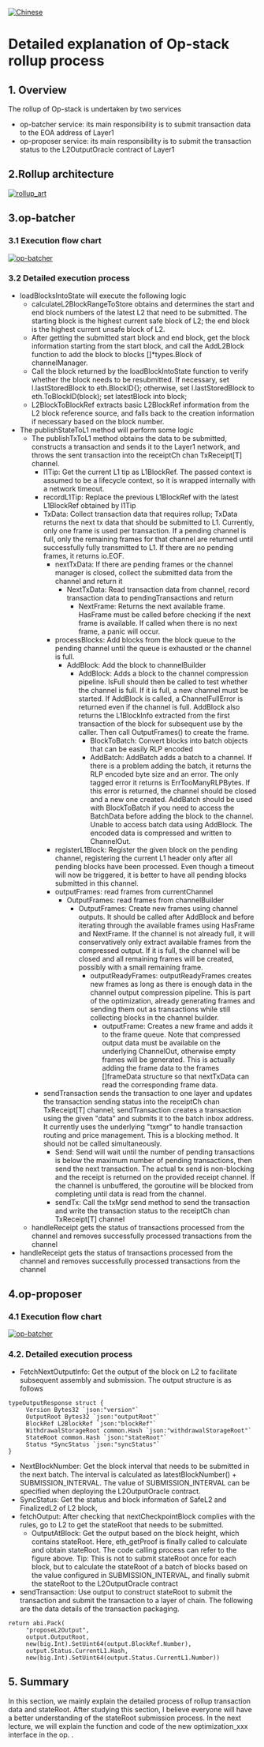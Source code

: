 [![Chinese](https://img.shields.io/badge/Chinese-README-blue)](README.md)


# Detailed explanation of Op-stack rollup process

## 1. Overview

The rollup of Op-stack is undertaken by two services
- op-batcher service: its main responsibility is to submit transaction data to the EOA address of Layer1
- op-proposer service: its main responsibility is to submit the transaction status to the L2OutputOracle contract of Layer1

## 2.Rollup architecture

[![rollup_art](https://github.com/guoshijiang/how-dose-op-stack-work/blob/main/rollup/rollup_art.png)](https://github.com/guoshijiang/how-dose-op-stack-work)

## 3.op-batcher

### 3.1 Execution flow chart

[![op-batcher](https://github.com/guoshijiang/how-dose-op-stack-work/blob/main/rollup/op-batcher/op-batcher.png)](https://github.com/guoshijiang/how-dose-op-stack-work)

### 3.2 Detailed execution process
- loadBlocksIntoState will execute the following logic
   - calculateL2BlockRangeToStore obtains and determines the start and end block numbers of the latest L2 that need to be submitted. The starting block is the highest current safe block of L2; the end block is the highest current unsafe block of L2.
   - After getting the submitted start block and end block, get the block information starting from the start block, and call the AddL2Block function to add the block to blocks []*types.Block of channelManager.
   - Call the block returned by the loadBlockIntoState function to verify whether the block needs to be resubmitted. If necessary, set l.lastStoredBlock to eth.BlockID{}; otherwise, set l.lastStoredBlock to eth.ToBlockID(block); set latestBlock into block;
   - L2BlockToBlockRef extracts basic L2BlockRef information from the L2 block reference source, and falls back to the creation information if necessary based on the block number.
- The publishStateToL1 method will perform some logic
   - The publishTxToL1 method obtains the data to be submitted, constructs a transaction and sends it to the Layer1 network, and throws the sent transaction into the receiptCh chan TxReceipt[T] channel.
     - l1Tip: Get the current L1 tip as L1BlockRef. The passed context is assumed to be a lifecycle context, so it is wrapped internally with a network timeout.
     - recordL1Tip: Replace the previous L1BlockRef with the latest L1BlockRef obtained by l1Tip
     - TxData: Collect transaction data that requires rollup; TxData returns the next tx data that should be submitted to L1. Currently, only one frame is used per transaction. If a pending channel is full, only the remaining frames for that channel are returned until successfully fully transmitted to L1. If there are no pending frames, it returns io.EOF.
       - nextTxData: If there are pending frames or the channel manager is closed, collect the submitted data from the channel and return it
         - NextTxData: Read transaction data from channel, record transaction data to pendingTransactions and return
           - NextFrame: Returns the next available frame. HasFrame must be called before checking if the next frame is available. If called when there is no next frame, a panic will occur.
       - processBlocks: Add blocks from the block queue to the pending channel until the queue is exhausted or the channel is full.
         - AddBlock: Add the block to channelBuilder
           - AddBlock: Adds a block to the channel compression pipeline. IsFull should then be called to test whether the channel is full. If it is full, a new channel must be started. If AddBlock is called, a ChannelFullError is returned even if the channel is full. AddBlock also returns the L1BlockInfo extracted from the first transaction of the block for subsequent use by the caller. Then call OutputFrames() to create the frame.
             - BlockToBatch: Convert blocks into batch objects that can be easily RLP encoded
             - AddBatch: AddBatch adds a batch to a channel. If there is a problem adding the batch, it returns the RLP encoded byte size and an error. The only tagged error it returns is ErrTooManyRLPBytes. If this error is returned, the channel should be closed and a new one created. AddBatch should be used with BlockToBatch if you need to access the BatchData before adding the block to the channel. Unable to access batch data using AddBlock. The encoded data is compressed and written to ChannelOut.
       - registerL1Block: Register the given block on the pending channel, registering the current L1 header only after all pending blocks have been processed. Even though a timeout will now be triggered, it is better to have all pending blocks submitted in this channel.
       - outputFrames: read frames from currentChannel
         - OutputFrames: read frames from channelBuilder
           - OutputFrames: Create new frames using channel outputs. It should be called after AddBlock and before iterating through the available frames using HasFrame and NextFrame. If the channel is not already full, it will conservatively only extract available frames from the compressed output. If it is full, the channel will be closed and all remaining frames will be created, possibly with a small remaining frame.
             - outputReadyFrames: outputReadyFrames creates new frames as long as there is enough data in the channel output compression pipeline. This is part of the optimization, already generating frames and sending them out as transactions while still collecting blocks in the channel builder.
               - outputFrame: Creates a new frame and adds it to the frame queue. Note that compressed output data must be available on the underlying ChannelOut, otherwise empty frames will be generated. This is actually adding the frame data to the frames []frameData structure so that nextTxData can read the corresponding frame data.
     - sendTransaction sends the transaction to one layer and updates the transaction sending status into the receiptCh chan TxReceipt[T] channel; sendTransaction creates a transaction using the given "data" and submits it to the batch inbox address. It currently uses the underlying "txmgr" to handle transaction routing and price management. This is a blocking method. It should not be called simultaneously.
       - Send: Send will wait until the number of pending transactions is below the maximum number of pending transactions, then send the next transaction. The actual tx send is non-blocking and the receipt is returned on the provided receipt channel. If the channel is unbuffered, the goroutine will be blocked from completing until data is read from the channel.
       - sendTx: Call the txMgr send method to send the transaction and write the transaction status to the receiptCh chan TxReceipt[T] channel
   - handleReceipt gets the status of transactions processed from the channel and removes successfully processed transactions from the channel
- handleReceipt gets the status of transactions processed from the channel and removes successfully processed transactions from the channel


## 4.op-proposer
### 4.1 Execution flow chart

[![op-batcher](https://github.com/guoshijiang/how-dose-op-stack-work/blob/main/rollup/op-proposer/op-proposer.png)](https://github.com/guoshijiang/how-dose-op-stack-work)

### 4.2. Detailed execution process
- FetchNextOutputInfo: Get the output of the block on L2 to facilitate subsequent assembly and submission. The output structure is as follows
```
typeOutputResponse struct {
     Version Bytes32 `json:"version"`
     OutputRoot Bytes32 `json:"outputRoot"`
     BlockRef L2BlockRef `json:"blockRef"`
     WithdrawalStorageRoot common.Hash `json:"withdrawalStorageRoot"`
     StateRoot common.Hash `json:"stateRoot"`
     Status *SyncStatus `json:"syncStatus"`
}
```

   - NextBlockNumber: Get the block interval that needs to be submitted in the next batch. The interval is calculated as latestBlockNumber() + SUBMISSION_INTERVAL. The value of SUBMISSION_INTERVAL can be specified when deploying the L2OutputOracle contract.
   - SyncStatus: Get the status and block information of SafeL2 and FinalizedL2 of L2 block,
   - fetchOutput: After checking that nextCheckpointBlock complies with the rules, go to L2 to get the stateRoot that needs to be submitted.
     - OutputAtBlock: Get the output based on the block height, which contains stateRoot. Here, eth_getProof is finally called to calculate and obtain stateRoot. The code calling process can refer to the figure above.
   Tip: This is not to submit stateRoot once for each block, but to calculate the stateRoot of a batch of blocks based on the value configured in SUBMISSION_INTERVAL, and finally submit the stateRoot to the L2OutputOracle contract
- sendTransaction: Use output to construct stateRoot to submit the transaction and submit the transaction to a layer of chain. The following are the data details of the transaction packaging.
  
```
return abi.Pack(
     "proposeL2Output",
     output.OutputRoot,
     new(big.Int).SetUint64(output.BlockRef.Number),
     output.Status.CurrentL1.Hash,
     new(big.Int).SetUint64(output.Status.CurrentL1.Number))
```

## 5. Summary

In this section, we mainly explain the detailed process of rollup transaction data and stateRoot. After studying this section, I believe everyone will have a better understanding of the stateRoot submission process. In the next lecture, we will explain the function and code of the new optimization_xxx interface in the op. .